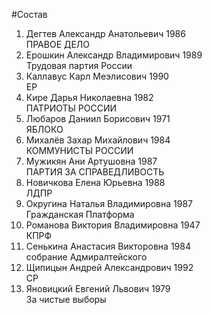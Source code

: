 #Состав
1. Дегтев Александр Анатольевич 1986   
    ПРАВОЕ ДЕЛО
2. Ерошкин Александр Владимирович 1989   
    Трудовая партия России
3. Каллавус Карл Меэлисович 1990   
    ЕР
4. Кире Дарья Николаевна 1982   
    ПАТРИОТЫ РОССИИ
5. Любаров Даниил Борисович 1971   
    ЯБЛОКО
6. Михалёв Захар Михайлович 1984   
    КОММУНИСТЫ РОССИИ
7. Мужикян Ани Артушовна 1987   
    ПАРТИЯ ЗА СПРАВЕДЛИВОСТЬ
8. Новичкова Елена Юрьевна 1988   
    ЛДПР
9. Округина Наталья Владимировна 1987   
    Гражданская Платформа
10. Романова Виктория Владимировна 1947   
    КПРФ
11. Сенькина Анастасия Викторовна 1984   
    собрание Адмиралтейского
12. Щипицын Андрей Александрович 1992   
    СР
13. Яновицкий Евгений Львович 1979   
    За чистые выборы
